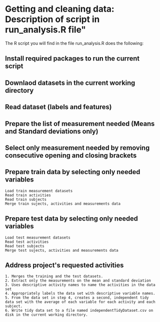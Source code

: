 Getting and cleaning data: Description of script in run_analysis.R file"
====

The R script you will find in the file run_analysis.R does the following:

## Install required packages to run the current script
## Downlaod datasets in the current working directory
## Read dataset (labels and features)
## Prepare the list of measurement needed (Means and Standard deviations only)
## Select only measurement needed by removing consecutive opening and closing brackets
## Prepare train data by selecting only needed variables

```
Load train measurement datasets
Read train activities
Read train subjects
Merge train sujects, activities and measurements data
```

## Prepare test data by selecting only needed variables
```
Load test measurement datasets
Read test activities
Read test subjects
Merge test sujects, activities and measurements data
```

## Address project's requested activities
```
1. Merges the training and the test datasets.
2. Extract only the measurements on the mean and standard deviation
3. Uses descriptive activity names to name the activities in the data set
4. Appropriately labels the data set with descriptive variable names.
5. From the data set in step 4, creates a second, independent tidy data set with the average of each variable for each activity and each subject.
6. Write tidy data set to a file named independentTidyDataset.csv on disk in the current working directory.
```
